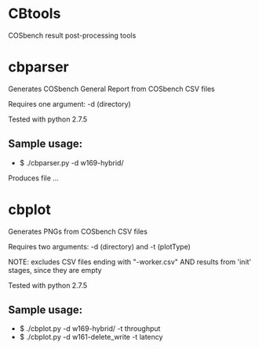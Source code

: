 # CBtools
COSbench result post-processing tools

# cbparser
Generates COSbench General Report from COSbench CSV files

Requires one argument: -d (directory)

Tested with python 2.7.5
## Sample usage:
* $ ./cbparser.py -d w169-hybrid/

Produces file ...

# cbplot
Generates PNGs from COSbench CSV files

Requires two arguments: -d (directory) and -t (plotType)

NOTE: excludes CSV files ending with "-worker.csv" AND results from 'init' stages, since they are empty

Tested with python 2.7.5
## Sample usage:
* $ ./cbplot.py -d w169-hybrid/ -t throughput
* $ ./cbplot.py -d w161-delete_write -t latency
